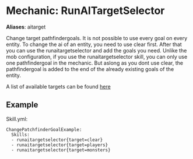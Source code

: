 Mechanic: RunAITargetSelector
=============================

**Aliases**: aitarget

Change target pathfindergoals. It is not possible to use every goal on
every entity. To change the ai of an entity, you need to use clear
first. After that you can use the runaitargetselector and add the goals
you need. Unlike the mob configuration, if you use the
runaitargetselector skill, you can only use one pathfindergoal in the
mechanic. But aslong as you dont use clear, the pathfindergoal is added
to the end of the already existing goals of the entity.

A list of available targets can be found [here](/Mobs/Custom-AI#ai-target-selectors)

Example
-------

Skill.yml:

    ChangePatchfinderGoalExample:
      Skills:
      - runaitargetselector{target=clear}
      - runaitargetselector{target=players}
      - runaitargetselector{target=monsters}